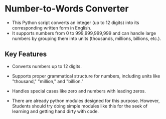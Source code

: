 # Number-to-Words Converter
* This Python script converts an integer (up to 12 digits) into its corresponding written form in English.
*  It supports numbers from 0 to 999,999,999,999 and can handle large numbers by grouping them into units (thousands, millions, billions, etc.).

## Key Features
* Converts numbers up to 12 digits.
* Supports proper grammatical structure for numbers, including units like "thousand," "million," and "billion."
* Handles special cases like zero and numbers with leading zeros.

* There are already python modules designed for this purpose. However, Students should try doing simple modules like this for the seek of learning and getting hand dirty with code.
